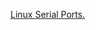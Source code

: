 [Linux Serial Ports.](https://blog.mbedded.ninja/programming/operating-systems/linux/linux-serial-ports-using-c-cpp/)